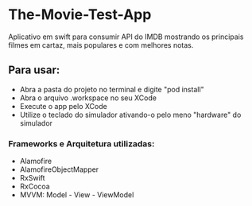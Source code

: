 # The-Movie-Test-App
Aplicativo em swift para consumir API do IMDB mostrando os principais filmes em cartaz, mais populares e com melhores notas.

## Para usar:

* Abra a pasta do projeto no terminal e digite "pod install"
* Abra o arquivo .workspace no seu XCode
* Execute o app pelo XCode
* Utilize o teclado do simulador ativando-o pelo meno "hardware" do simulador

### Frameworks e Arquitetura utilizadas:

* Alamofire
* AlamofireObjectMapper
* RxSwift
* RxCocoa
* MVVM: Model - View - ViewModel
